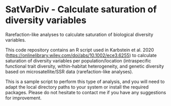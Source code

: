 # SatVarDiv - Calculate saturation of diversity variables
Rarefaction-like analyses to calculate saturation of biological diversity variables.

This code repository contains an R script used in Karbstein et al. 2020 (https://onlinelibrary.wiley.com/doi/abs/10.1002/ece3.6255) to calculate saturation of diversity variables per population/location (intraspecific functional trait diversity, within-habitat heterogeneity, and genetic diversity based on microsatellite/SSR data (rarefaction-like analyses).  

This is a sample script to perform this type of analysis, and you will need to adapt the local directory paths to your system or install the required packages. Please do not hesitate to contact me if you have any suggestions for improvement.
